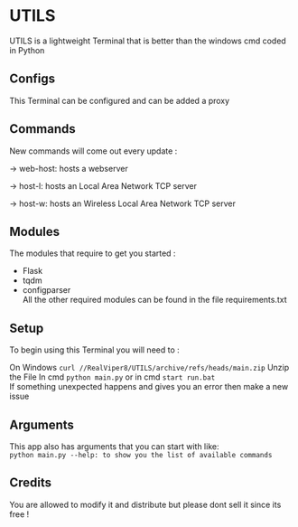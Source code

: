 # UTILS
UTILS is a lightweight Terminal that is better than the windows cmd coded in Python

## Configs
This Terminal can be configured and can be added a proxy

## Commands
New commands will come out every update :

  -> web-host: hosts a webserver
  
  -> host-l: hosts an Local Area Network TCP server
  
  -> host-w: hosts an Wireless Local Area Network TCP server

## Modules
The modules that require to get you started :
  *  Flask
  *  tqdm
  *  configparser
<br> All the other required modules can be found in the file requirements.txt

## Setup
To begin using this Terminal you will need to :

On Windows
`curl //RealViper8/UTILS/archive/refs/heads/main.zip`
  Unzip the File
  In cmd `python main.py` or in cmd `start run.bat`
<br>If something unexpected happens and gives you an error then make a new issue

## Arguments
This app also has arguments that you can start with like: <br>
`python main.py --help: to show you the list of available commands`

## Credits
You are allowed to modify it and distribute but please dont sell it since its free !
